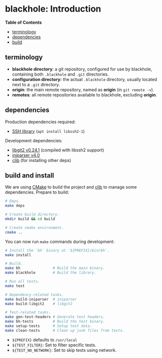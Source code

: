 # blackhole: Introduction

**Table of Contents**

* [terminology](#terms)
* [dependencies](#deps)
* [build](#build)


<a name="terms"></a>
## terminology

* **blackhole directory**: a git repository, configured for use by
  blackhole, containing both `.blackhole` and `.git` directories.
* **configuration directory:** the actual `.blackhole` directory,
  usually located next to a `.git` directory.
* **origin**: the main remote repository, named as **origin**
  (in `git remote -v`).
* **remotes**: all remote repositories available to blackhole, excluding
  **origin**.


<a name="deps"></a>
## dependencies

Production dependencies required:

* [SSH library][libssh] (`apt install libssh2-1`)

Development dependencies:

* [libgit2 v0.24.1][libgit2] (compiled with libssh2 support)
* [iniparser v4.0][iniparser]
* [clib][clib] (for installing other deps)


<a name="build"></a>
## build and install

We are using [CMake][cmake] to build the project
and [clib][clib] to manage some dependencies.
Prepare to build:

```bash
# Deps.
make deps

# Create build directory.
mkdir build && cd build

# Create cmake environment.
cmake ..
```

You can now run `make` commands during development:

```bash
# Install the `bh` binary at `${PREFIX}/bin/bh`.
make install

# Build.
make bh               # Build the main binary.
make blackhole        # Build the library.

# Run all tests.
make test

# Dependency-related tasks.
make build-iniparser  # iniparser
make build-libgit2    # libgit2

# Test-related tasks.
make gen-test-headers # Generate test headers.
make bh-tests         # Build the test binary.
make setup-tests      # Setup test data.
make clean-tests      # Clean up junk files from tests.
```

* `${PREFIX}` defaults to `/usr/local`
* `${TEST_FILTER}`: Set to filter specific tests.
* `${TEST_NO_NETWORK}`: Set to skip tests using network.

[clib]:https://github.com/clibs/clib
[cmake]:https://cmake.org/
[iniparser]:https://github.com/ndevilla/iniparser/releases/tag/v4.0
[libgit2]:https://github.com/libgit2/libgit2/releases/tag/v0.24.1
[libssh]: https://libssh2.org/
